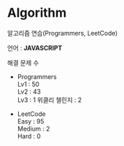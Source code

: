 # Algorithm

알고리즘 연습(Programmers, LeetCode)

언어 : **JAVASCRIPT**

해결 문제 수

- Programmers   
Lv1 : 50   
Lv2 : 43   
Lv3 : 1
위클리 챌린지 : 2

- LeetCode   
Easy : 95   
Medium : 2   
Hard : 0
